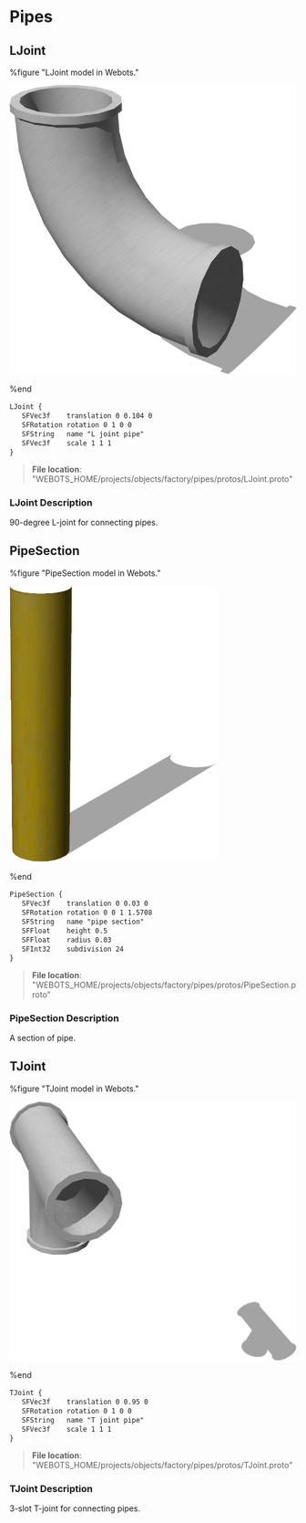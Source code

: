 # Pipes

## LJoint

%figure "LJoint model in Webots."

![LJoint](images/objects/pipes/LJoint/model.png)

%end

```
LJoint {
   SFVec3f    translation 0 0.104 0
   SFRotation rotation 0 1 0 0
   SFString   name "L joint pipe"
   SFVec3f    scale 1 1 1
}
```

> **File location**: "WEBOTS\_HOME/projects/objects/factory/pipes/protos/LJoint.proto"

### LJoint Description

90-degree L-joint for connecting pipes.

## PipeSection

%figure "PipeSection model in Webots."

![PipeSection](images/objects/pipes/PipeSection/model.png)

%end

```
PipeSection {
   SFVec3f    translation 0 0.03 0
   SFRotation rotation 0 0 1 1.5708
   SFString   name "pipe section"
   SFFloat    height 0.5
   SFFloat    radius 0.03
   SFInt32    subdivision 24
}
```

> **File location**: "WEBOTS\_HOME/projects/objects/factory/pipes/protos/PipeSection.proto"

### PipeSection Description

A section of pipe.

## TJoint

%figure "TJoint model in Webots."

![TJoint](images/objects/pipes/TJoint/model.png)

%end

```
TJoint {
   SFVec3f    translation 0 0.95 0
   SFRotation rotation 0 1 0 0
   SFString   name "T joint pipe"
   SFVec3f    scale 1 1 1
}
```

> **File location**: "WEBOTS\_HOME/projects/objects/factory/pipes/protos/TJoint.proto"

### TJoint Description

3-slot T-joint for connecting pipes.

